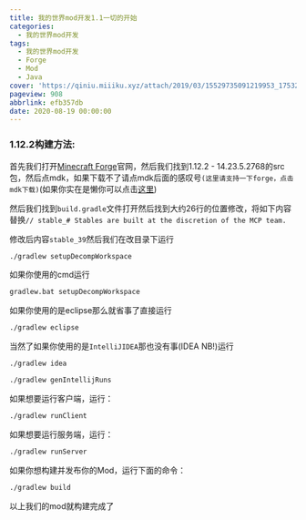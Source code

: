 ```yaml
---
title: 我的世界mod开发1.1一切的开始
categories:
  - 我的世界mod开发
tags:
  - 我的世界mod开发
  - Forge
  - Mod
  - Java
cover: 'https://qiniu.miiiku.xyz/attach/2019/03/15529735091219953_175322076_H800.jpg'
pageview: 908
abbrlink: efb357db
date: 2020-08-19 00:00:00
---
```


### **1.12.2构建方法:**
首先我们打开[Minecraft Forge](https://files.minecraftforge.net/maven/net/minecraftforge/forge/index_1.12.2.html)官网，然后我们找到1.12.2 - 14.23.5.2768的src包，然后点mdk，如果下载不了请点mdk后面的感叹号`(这里请支持一下forge，点击mdk下载)`(如果你实在是懒你可以点击[这里](https://files.minecraftforge.net/maven/net/minecraftforge/forge/1.12.2-14.23.5.2768/forge-1.12.2-14.23.5.2768-mdk.zip))

然后我们找到`build.gradle`文件打开然后找到大约26行的位置修改，将如下内容替换`// stable_# Stables are built at the discretion of the MCP team.`

修改后内容`stable_39`然后我们在改目录下运行

~~~bash
./gradlew setupDecompWorkspace 
~~~

如果你使用的cmd运行

~~~bash
gradlew.bat setupDecompWorkspace
~~~

如果你使用的是eclipse那么就省事了直接运行

~~~bash
./gradlew eclipse
~~~

当然了如果你使用的是`IntelliJIDEA`那也没有事(IDEA NB!)运行

~~~bash
./gradlew idea
~~~

~~~bash
./gradlew genIntellijRuns
~~~

如果想要运行客户端，运行：

~~~bash
./gradlew runClient
~~~

如果想要运行服务端，运行：

~~~bash
./gradlew runServer
~~~

如果你想构建并发布你的Mod，运行下面的命令：

~~~bash
./gradlew build
~~~

以上我们的mod就构建完成了

